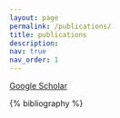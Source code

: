 ```yaml
---
layout: page
permalink: /publications/
title: publications
description:
nav: true
nav_order: 1
---
```


<!-- _pages/publications.md -->

<!-- Bibsearch Feature -->

<!-- {% include bib_search.liquid %} -->

<a href="https://scholar.google.com/citations?user=K7Zzm7YAAAAJ">Google Scholar <i class="ai ai-google-scholar"></i></a>

<div class="publications">

{% bibliography %}

</div>
